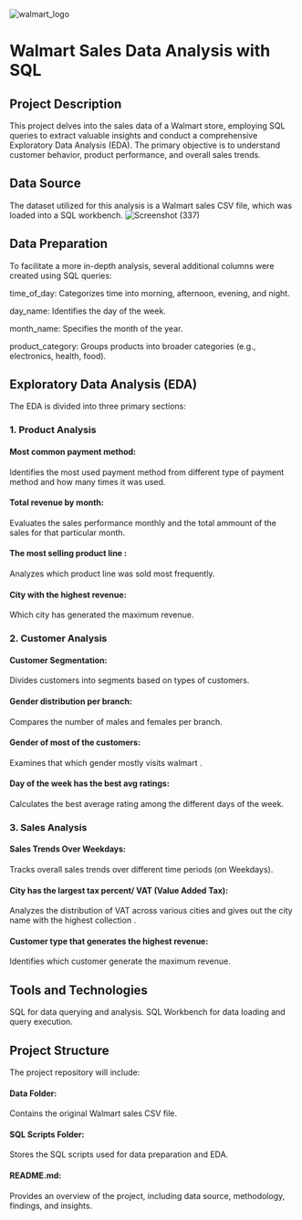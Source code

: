![walmart_logo](https://github.com/user-attachments/assets/265ed8cb-55b2-4c09-bb69-a016cf7b0622)
# Walmart Sales Data Analysis with SQL

## Project Description

This project delves into the sales data of a Walmart store, employing SQL queries to extract valuable insights and conduct a comprehensive Exploratory Data Analysis (EDA). The primary objective is to understand customer behavior, product performance, and overall sales trends.

## Data Source

The dataset utilized for this analysis is a Walmart sales CSV file, which was loaded into a SQL workbench.
![Screenshot (337)](https://github.com/user-attachments/assets/fc5252ca-cb9e-4aa7-bfe9-14d0c526046f)

## Data Preparation

To facilitate a more in-depth analysis, several additional columns were created using SQL queries:

time_of_day: Categorizes time into morning, afternoon, evening, and night.

day_name: Identifies the day of the week.

month_name: Specifies the month of the year.

product_category: Groups products into broader categories (e.g., electronics, health, food).
## Exploratory Data Analysis (EDA)

The EDA is divided into three primary sections:

### 1. Product Analysis

####  Most common payment method: 
Identifies the most used payment method from different type of payment method and how many times it was used.
#### Total revenue by month: 
Evaluates the sales performance monthly and the total ammount of the sales for that particular month.
####  The most selling product line :
Analyzes which product line was sold most frequently.
#### City with the highest revenue:
Which city has generated the maximum revenue.
### 2. Customer Analysis

#### Customer Segmentation: 
Divides customers into segments based on types of customers.
####  Gender distribution per branch: 
Compares the number of males and females per branch.
#### Gender of most of the customers:
Examines that which gender mostly visits walmart .
#### Day of the week has the best avg ratings:
Calculates the best average rating among the different days of the week.
### 3. Sales Analysis

#### Sales Trends Over Weekdays: 
Tracks overall sales trends over different time periods (on Weekdays).
#### City has the largest tax percent/ VAT (Value Added Tax): 
Analyzes the distribution of VAT across various cities and gives out the city name with the highest collection .
#### Customer type that generates the highest revenue: 
Identifies which customer generate the maximum revenue.

## Tools and Technologies

SQL for data querying and analysis.
SQL Workbench for data loading and query execution.

## Project Structure

The project repository will include:

#### Data Folder: 
Contains the original Walmart sales CSV file.
#### SQL Scripts Folder: 
Stores the SQL scripts used for data preparation and EDA.
#### README.md: 
Provides an overview of the project, including data source, methodology, findings, and insights.

